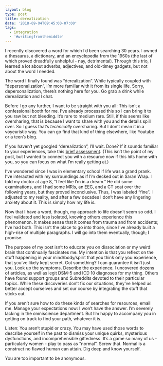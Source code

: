 ```yaml
---
layout: blog
type: post
title: derealization
date: '2018-09-04T09:45:00-07:00'
tags:
  - integration
  - '#writingfromthemiddle'
---
```

I recently discovered a word for which I’d been searching 30 years. I owned a thesaurus, a dictionary, and an encyclopedia from the 1960s (the last of which proved dreadfully unhelpful - nay, detrimental). Through this trio, I learned a lot about adverbs, adjectives, and old-timey gadgets, but not about the word I needed.

The word I finally found was “derealization”. While typically coupled with “depersonalization”, I’m more familiar with it from its single life. Sorry, depersonalization, there’s nothing here for you. Go grab a drink while derealization and I chat.

Before I go any further, I want to be straight with you all: This isn’t a confessional booth for me. I’ve already processed this so I can bring it to you raw but not bleeding. It’s rare to medium rare. Still, if this seems like oversharing, that is because I want to share with you and the details spill over. So I guess that’s _technically_ oversharing. But I don’t mean it in a voyeuristic way. You can go find that kind of thing elsewhere, like Youtube or a teen’s blog.

If you haven’t yet googled “derealization”, I’ll wait. Done? If it sounds familiar to your experiences, take this [brief assessment](http://www.strangerinthemirror.com/questionnaire.html). (This isn’t the point of my post, but I wanted to connect you with a resource now if this hits home with you, so you can focus on what I’m really getting at.)

I’ve wondered since I was in elementary school if life was a grand prank. I’ve interacted with my surroundings as if I’m decked out in Saran Wrap. I told my doctor at age 8, “I feel like I’m in a dream.” He did some examinations, and I had some MRIs, an EEG, and a CT scat over the following years, but they proved inconclusive. Thus, I was labeled “fine”. I adjusted to my reality, and after a few decades I don’t have any lingering anxiety about it. This is simply how my life is.

Now that I have a word, though, my approach to life doesn’t seem so odd. I feel validated and less isolated, knowing others experience this phenomenon. It makes sense that it comes from trauma and from accidents; I’ve had both. This isn’t the place to go into those, since I’ve already built a high-rise of multiple paragraphs. I will go into them eventually, though; I promise.

The purpose of my post isn’t to educate you on dissociation or my weird brain that continually fascinates me. My intention is that you reflect on the stuff happening in your mind/body/spirit that you think only you experience, that you’ve likely kept secret. Got something? I can guarantee it isn’t just you. Look up the symptoms. Describe the experience. I uncovered dozens of articles, as well as legit DSM-5 and ICD 10 diagnoses for my thing. Others have found support groups and Subreddits devoted to their particular topics. While these discoveries don’t fix our situations, they've helped us better accept ourselves and set our course by integrating the stuff that sticks out.

If you aren’t sure how to do these kinds of searches for resources, email me. Manage your expectations now: I won’t have the answer. I’m severely lacking in the omniscience department. But I’m happy to accompany you in getting on track to find your path, whatever it is.

Listen: You aren’t stupid or crazy. You may have used those words to describe yourself in the past to dismiss your unique quirks, mysterious dysfunctions, and incomprehensible giftedness. It’s a game so many of us - particularly women - play to pass as “normal”. Screw that. Normal is a construct no flawed human can attain. Dig deep and know yourself.

You are too important to be anonymous.
